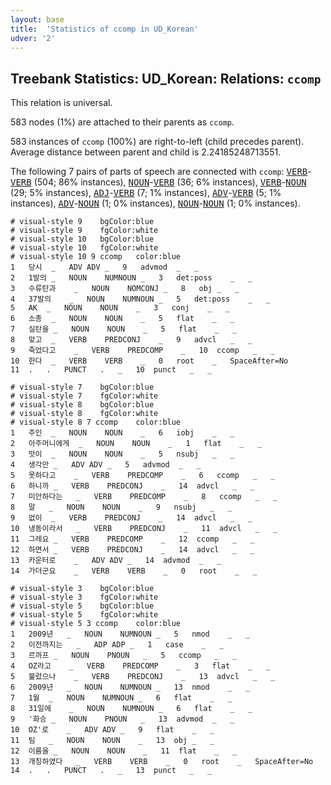 ```yaml
---
layout: base
title:  'Statistics of ccomp in UD_Korean'
udver: '2'
---
```


## Treebank Statistics: UD_Korean: Relations: `ccomp`

This relation is universal.

583 nodes (1%) are attached to their parents as `ccomp`.

583 instances of `ccomp` (100%) are right-to-left (child precedes parent).
Average distance between parent and child is 2.24185248713551.

The following 7 pairs of parts of speech are connected with `ccomp`: <tt><a href="ko-pos-VERB.html">VERB</a></tt>-<tt><a href="ko-pos-VERB.html">VERB</a></tt> (504; 86% instances), <tt><a href="ko-pos-NOUN.html">NOUN</a></tt>-<tt><a href="ko-pos-VERB.html">VERB</a></tt> (36; 6% instances), <tt><a href="ko-pos-VERB.html">VERB</a></tt>-<tt><a href="ko-pos-NOUN.html">NOUN</a></tt> (29; 5% instances), <tt><a href="ko-pos-ADJ.html">ADJ</a></tt>-<tt><a href="ko-pos-VERB.html">VERB</a></tt> (7; 1% instances), <tt><a href="ko-pos-ADV.html">ADV</a></tt>-<tt><a href="ko-pos-VERB.html">VERB</a></tt> (5; 1% instances), <tt><a href="ko-pos-ADV.html">ADV</a></tt>-<tt><a href="ko-pos-NOUN.html">NOUN</a></tt> (1; 0% instances), <tt><a href="ko-pos-NOUN.html">NOUN</a></tt>-<tt><a href="ko-pos-NOUN.html">NOUN</a></tt> (1; 0% instances).


~~~ conllu
# visual-style 9	bgColor:blue
# visual-style 9	fgColor:white
# visual-style 10	bgColor:blue
# visual-style 10	fgColor:white
# visual-style 10 9 ccomp	color:blue
1	당시	_	ADV	ADV	_	9	advmod	_	_
2	1발의	_	NOUN	NUMNOUN	_	3	det:poss	_	_
3	수류탄과	_	NOUN	NOMCONJ	_	8	obj	_	_
4	37발의	_	NOUN	NUMNOUN	_	5	det:poss	_	_
5	AK	_	NOUN	NOUN	_	3	conj	_	_
6	소총	_	NOUN	NOUN	_	5	flat	_	_
7	실탄을	_	NOUN	NOUN	_	5	flat	_	_
8	맞고	_	VERB	PREDCONJ	_	9	advcl	_	_
9	죽었다고	_	VERB	PREDCOMP	_	10	ccomp	_	_
10	한다	_	VERB	VERB	_	0	root	_	SpaceAfter=No
11	.	.	PUNCT	.	_	10	punct	_	_

~~~


~~~ conllu
# visual-style 7	bgColor:blue
# visual-style 7	fgColor:white
# visual-style 8	bgColor:blue
# visual-style 8	fgColor:white
# visual-style 8 7 ccomp	color:blue
1	주인	_	NOUN	NOUN	_	6	iobj	_	_
2	아주머니에게	_	NOUN	NOUN	_	1	flat	_	_
3	맛이	_	NOUN	NOUN	_	5	nsubj	_	_
4	생각만	_	ADV	ADV	_	5	advmod	_	_
5	못하다고	_	VERB	PREDCOMP	_	6	ccomp	_	_
6	하니까	_	VERB	PREDCONJ	_	14	advcl	_	_
7	미안하다는	_	VERB	PREDCOMP	_	8	ccomp	_	_
8	말	_	NOUN	NOUN	_	9	nsubj	_	_
9	없이	_	VERB	PREDCONJ	_	14	advcl	_	_
10	냉동이라서	_	VERB	PREDCONJ	_	11	advcl	_	_
11	그레요	_	VERB	PREDCOMP	_	12	ccomp	_	_
12	하면서	_	VERB	PREDCONJ	_	14	advcl	_	_
13	카운터로	_	ADV	ADV	_	14	advmod	_	_
14	가더군요	_	VERB	VERB	_	0	root	_	_

~~~


~~~ conllu
# visual-style 3	bgColor:blue
# visual-style 3	fgColor:white
# visual-style 5	bgColor:blue
# visual-style 5	fgColor:white
# visual-style 5 3 ccomp	color:blue
1	2009년	_	NOUN	NUMNOUN	_	5	nmod	_	_
2	이전까지는	_	ADP	ADP	_	1	case	_	_
3	르까프	_	NOUN	PNOUN	_	5	ccomp	_	_
4	OZ라고	_	VERB	PREDCOMP	_	3	flat	_	_
5	불렀으나	_	VERB	PREDCONJ	_	13	advcl	_	_
6	2009년	_	NOUN	NUMNOUN	_	13	nmod	_	_
7	1월	_	NOUN	NUMNOUN	_	6	flat	_	_
8	31일에	_	NOUN	NUMNOUN	_	6	flat	_	_
9	'화승	_	NOUN	PNOUN	_	13	advmod	_	_
10	OZ'로	_	ADV	ADV	_	9	flat	_	_
11	팀	_	NOUN	NOUN	_	13	obj	_	_
12	이름을	_	NOUN	NOUN	_	11	flat	_	_
13	개칭하였다	_	VERB	VERB	_	0	root	_	SpaceAfter=No
14	.	.	PUNCT	.	_	13	punct	_	_

~~~


